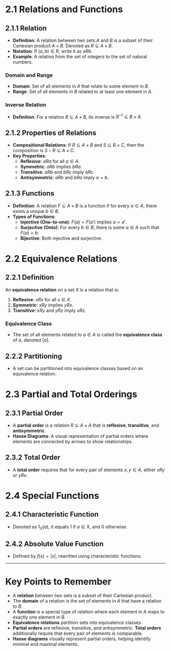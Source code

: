 # 2.1 Relations and Functions
## 2.1.1 Relation
- **Definition**: A relation between two sets $A$ and $B$ is a subset of their Cartesian product $A \times B$. Denoted as $R \subseteq A \times B$.
- **Notation**: If $(a, b) \in R$, write it as $a R b$.
- **Example**: A relation from the set of integers to the set of natural numbers.

### Domain and Range
- **Domain**: Set of all elements in $A$ that relate to some element in $B$.
- **Range**: Set of all elements in $B$ related to at least one element in $A$.

### Inverse Relation
- **Definition**: For a relation $R \subseteq A \times B$, its inverse is $R^{-1} \subseteq B \times A$.

## 2.1.2 Properties of Relations
- **Compositional Relations**: If $R \subseteq A \times B$ and $S \subseteq B \times C$, then the composition is $S \circ R \subseteq A \times C$.
- **Key Properties**:
  - **Reflexive**: $aRa$ for all $a \in A$.
  - **Symmetric**: $aRb$ implies $bRa$.
  - **Transitive**: $aRb$ and $bRc$ imply $aRc$.
  - **Antisymmetric**: $aRb$ and $bRa$ imply $a = b$.

## 2.1.3 Functions
- **Definition**: A relation $F \subseteq A \times B$ is a function if for every $a \in A$, there exists a unique $b \in B$.
- **Types of Functions**:
  - **Injective (One-to-one)**: $F(a) = F(a')$ implies $a = a'$.
  - **Surjective (Onto)**: For every $b \in B$, there is some $a \in A$ such that $F(a) = b$.
  - **Bijective**: Both injective and surjective.

# 2.2 Equivalence Relations
## 2.2.1 Definition
An **equivalence relation** on a set $X$ is a relation that is:
1. **Reflexive**: $x R x$ for all $x \in X$.
2. **Symmetric**: $x R y$ implies $y R x$.
3. **Transitive**: $x R y$ and $y R z$ imply $x R z$.

### Equivalence Class
- The set of all elements related to $a \in A$ is called the **equivalence class** of $a$, denoted $[a]$.
  
## 2.2.2 Partitioning
- A set can be partitioned into equivalence classes based on an equivalence relation.

# 2.3 Partial and Total Orderings

## 2.3.1 Partial Order
- A **partial order** is a relation $R \subseteq A \times A$ that is **reflexive**, **transitive**, and **antisymmetric**.
- **Hasse Diagrams**: A visual representation of partial orders where elements are connected by arrows to show relationships.

## 2.3.2 Total Order
- A **total order** requires that for every pair of elements $x, y \in A$, either $x R y$ or $y R x$.

# 2.4 Special Functions
## 2.4.1 Characteristic Function
- Denoted as $1_X(a)$, it equals 1 if $a \in X$, and 0 otherwise.

## 2.4.2 Absolute Value Function
- Defined by $f(x) = |x|$, rewritten using characteristic functions.

---

# Key Points to Remember

- A **relation** between two sets is a subset of their Cartesian product.
- The **domain** of a relation is the set of elements in $A$ that have a relation to $B$.
- A **function** is a special type of relation where each element in $A$ maps to exactly one element in $B$.
- **Equivalence relations** partition sets into equivalence classes.
- **Partial orders** are reflexive, transitive, and antisymmetric. **Total orders** additionally require that every pair of elements is comparable.
- **Hasse diagrams** visually represent partial orders, helping identify minimal and maximal elements.